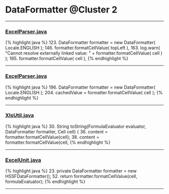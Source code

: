 # DataFormatter @Cluster 2

***

### [ExcelParser.java](https://searchcode.com/codesearch/view/93105691/)
{% highlight java %}
123. DataFormatter formatter = new DataFormatter( Locale.ENGLISH );
146.                      formatter.formatCellValue( topLeft ),
163.                         log.warn( "Cannot resolve externally linked value: " + formatter.formatCellValue( cell ) );
185.                                  formatter.formatCellValue( cell ),
{% endhighlight %}

***

### [ExcelParser.java](https://searchcode.com/codesearch/view/93105691/)
{% highlight java %}
196. DataFormatter formatter = new DataFormatter( Locale.ENGLISH );
204.             cachedValue = formatter.formatCellValue( cell );
{% endhighlight %}

***

### [XlsUtil.java](https://searchcode.com/codesearch/view/12351345/)
{% highlight java %}
30. String toString(FormulaEvaluator evaluator, DataFormatter formatter, Cell cell) {
36.       content = formatter.formatCellValue(cell);
38.       content = formatter.formatCellValue(cell,
{% endhighlight %}

***

### [ExcelUnit.java](https://searchcode.com/codesearch/view/64419074/)
{% highlight java %}
23. private DataFormatter formatter = new HSSFDataFormatter();
52.     return formatter.formatCellValue(cell, formulaEvaluator);
{% endhighlight %}

***

